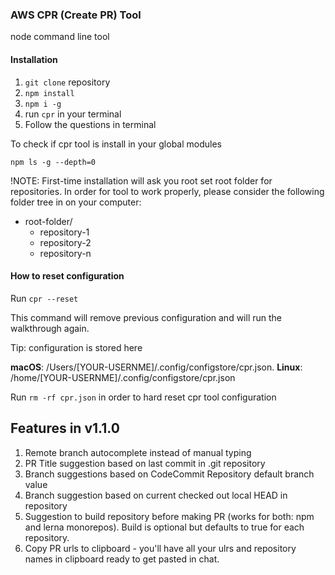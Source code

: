 ### AWS CPR (Create PR) Tool 
node command line tool

#### Installation

1. `git clone` repository
2. `npm install`
3. `npm i -g`
4. run `cpr` in your terminal 
5. Follow the questions in terminal

To check if cpr tool is install in your global modules

`npm ls -g --depth=0`

!NOTE: First-time installation will ask you root set root folder for repositories. In order for tool to work properly, please consider the following folder tree in on your computer:

- root-folder/
   - repository-1
   - repository-2
   - repository-n


#### How to reset configuration

Run `cpr --reset`

This command will remove previous configuration and will run the walkthrough again.

Tip: configuration is stored here

**macOS**: /Users/[YOUR-USERNME]/.config/configstore/cpr.json. 
**Linux**: /home/[YOUR-USERNME]/.config/configstore/cpr.json

Run `rm -rf cpr.json` in order to hard reset cpr tool configuration


## Features in v1.1.0

1. Remote branch autocomplete instead of manual typing
2. PR Title suggestion based on last commit in .git repository
3. Branch suggestions based on CodeCommit Repository default branch value
4. Branch suggestion based on current checked out local HEAD in repository
5. Suggestion to build repository before making PR (works for both: npm and lerna monorepos). Build is optional but defaults to true for each repository.
6. Copy PR urls to clipboard - you'll have all your ulrs and repository names in clipboard ready to get pasted in chat.